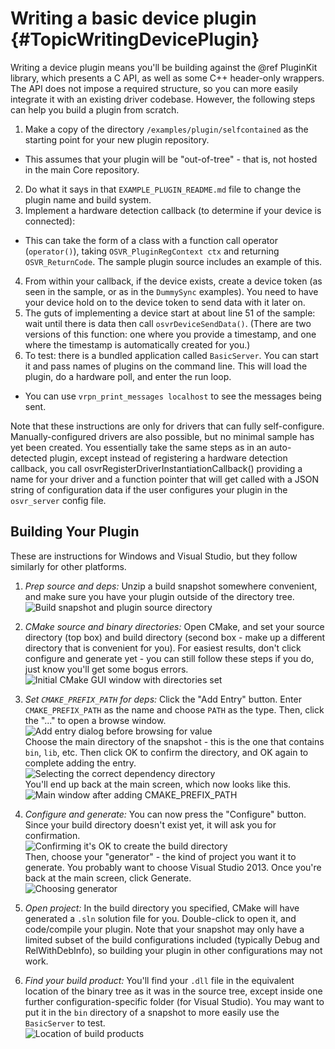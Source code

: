 # Writing a basic device plugin              {#TopicWritingDevicePlugin}

Writing a device plugin means you'll be building against the @ref PluginKit library, which presents a C API, as well as some C++ header-only wrappers. The API does not impose a required structure, so you can more easily integrate it with an existing driver codebase. However, the following steps can help you build a plugin from scratch.

1. Make a copy of the directory `/examples/plugin/selfcontained` as the starting point for your new plugin repository.
  - This assumes that your plugin will be "out-of-tree" - that is, not hosted in the main Core repository.
2. Do what it says in that `EXAMPLE_PLUGIN_README.md` file to change the plugin name and build system.
3. Implement a hardware detection callback (to determine if your device is connected):
  - This can take the form of a class with a function call operator (`operator()`), taking `OSVR_PluginRegContext ctx` and returning `OSVR_ReturnCode`. The sample plugin source includes an example of this.
4. From within your callback, if the device exists, create a device token (as seen in the sample, or as in the `DummySync` examples). You need to have your device hold on to the device token to send data with it later on.
5. The guts of implementing a device start at about line 51 of the sample: wait until there is data then call `osvrDeviceSendData()`. (There are two versions of this function: one where you provide a timestamp, and one where the timestamp is automatically created for you.)
6. To test: there is a bundled application called `BasicServer`.  You can start it and pass names of plugins on the command line. This will load the plugin, do a hardware poll, and enter the run loop.
  - You can use `vrpn_print_messages localhost` to see the messages being sent.

Note that these instructions are only for drivers that can fully self-configure. Manually-configured drivers are also possible, but no minimal sample has yet been created. You essentially take the same steps as in an auto-detected plugin, except instead of registering a hardware detection callback, you call osvrRegisterDriverInstantiationCallback() providing a name for your driver and a function pointer that will get called with a JSON string of configuration data if the user configures your plugin in the `osvr_server` config file.

## Building Your Plugin
These are instructions for Windows and Visual Studio, but they follow similarly for other platforms.

1. *Prep source and deps:* Unzip a build snapshot somewhere convenient, and make sure you have your plugin outside of the directory tree. <br>![Build snapshot and plugin source directory](plugin-snapshot-and-plugindir.png)

2. *CMake source and binary directories:* Open CMake, and set your source directory (top box) and build directory (second box - make up a different directory that is convenient for you). For easiest results, don't click configure and generate yet - you can still follow these steps if you do, just know you'll get some bogus errors. <br>![Initial CMake GUI window with directories set](plugin-cmake-1-initial.png)

3. *Set `CMAKE_PREFIX_PATH` for deps:* Click the "Add Entry" button. Enter `CMAKE_PREFIX_PATH` as the name and choose `PATH` as the type. Then, click the "..." to open a browse window. <br>![Add entry dialog before browsing for value](plugin-cmake-2-add-prefix-path.png) <br>   Choose the main directory of the snapshot - this is the one that contains `bin`, `lib`, etc. Then click OK to confirm the directory, and OK again to complete adding the entry. <br>![Selecting the correct dependency directory](plugin-cmake-3-choose-prefix.png) <br> You'll end up back at the main screen, which now looks like this. <br>![Main window after adding CMAKE_PREFIX_PATH](plugin-cmake-4-after-prefix.png)

4. *Configure and generate:* You can now press the "Configure" button. Since your build directory doesn't exist yet, it will ask you for confirmation. <br>![Confirming it's OK to create the build directory](plugin-cmake-5-create-builddir.png) <br> Then, choose your "generator" - the kind of project you want it to generate. You probably want to choose Visual Studio 2013. Once you're back at the main screen, click Generate. <br>![Choosing generator](plugin-cmake-6-choose-generator.png)

5. *Open project:* In the build directory you specified, CMake will have generated a `.sln` solution file for you. Double-click to open it, and code/compile your plugin. Note that your snapshot may only have a limited subset of the build configurations included (typically Debug and RelWithDebInfo), so building your plugin in other configurations may not work.

6. *Find your build product:* You'll find your `.dll` file in the equivalent location of the binary tree as it was in the source tree, except inside one further configuration-specific folder (for Visual Studio). You may want to put it in the `bin` directory of a snapshot to more easily use the `BasicServer` to test.<br>![Location of build products](plugin-buildproducts.png)